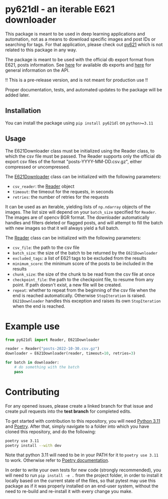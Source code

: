 # py621dl - an iterable E621 downloader

This package is meant to be used in deep learning applications and automation,
not as a means to download specific images and post IDs or searching for tags.
For that application, please check out [py621](https://pypi.org/project/py621/)
which is not related to this package in any way.

The package is meant to be used with the official db export format from E621,
posts information. See [here](https://e621.net/db_export/) for available db exports
and [here](https://e621.net/help/api) for general information on the API.

!! This is a pre-release version, and is not meant for production use !!

Proper documentation, tests, and automated updates to the package will be added later.

## Installation

You can install the package using `pip install py621dl` on `python>=3.11`

## Usage

The E621Downloader class must be initialized using the Reader class, to which
the csv file must be passed. The Reader supports only the official db export csv files
of the format "posts-YYYY-MM-DD.csv.gz", either compressed or uncompressed.

The [E621Downloader](https://github.com/slobodaapl/py621dl/blob/90228111c166926f63f0cf3b991d9c82ca79e6e8/src/py621dl/downloader.py#L12-L14)
class can be initialized with the following parameters:

- `csv_reader`:
  the [Reader](https://github.com/slobodaapl/py621dl/blob/90228111c166926f63f0cf3b991d9c82ca79e6e8/src/py621dl/reader.py#L10-L13)
  object
- `timeout`: the timeout for the requests, in seconds
- `retries`: the number of retries for the requests

It can be used as an iterable, yielding lists of `np.ndarray` objects of the images. The list size
will depend on your `batch_size` specified for `Reader`. The images are of opencv BGR format.
The downloader automatically handles and filters deleted or flagged posts, and will attempt to fill
the batch with new images so that it will always yield a full batch.

The [Reader](https://github.com/slobodaapl/py621dl/blob/90228111c166926f63f0cf3b991d9c82ca79e6e8/src/py621dl/reader.py#L10-L13)
class can be initialized with the following parameters:

- `csv_file`: the path to the csv file
- `batch_size`: the size of the batch to be returned by the `E621Downloader`
- `excluded_tags`: a list of E621 tags to be excluded from the results
- `minimum_score`: the minimum score of the posts to be included in the results
- `chunk_size`: the size of the chunk to be read from the csv file at once
- `checkpoint_file`: the path to the checkpoint file, to resume from any point. If path doesn't exist, a new file will
  be created.
- `repeat`: whether to repeat from the beginning of the csv file when the end is reached automatically.
  Otherwise `StopIteration` is raised.
  `E621Downloader` handles this exception and raises its own `StopIteration` when the end is reached.

# Example use

```python
from py621dl import Reader, E621Downloader

reader = Reader("posts-2022-10-30.csv.gz")
downloader = E621Downloader(reader, timeout=10, retries=3)

for batch in downloader:
    # do something with the batch
    pass
```

# Contributing

For any opened issues, please create a linked branch for that issue and create pull requests into the **test branch** for completed edits.

To get started with contribution to this repository, you will need [Python 3.11](https://www.python.org/downloads/release/python-3110/) and [Poetry](https://python-poetry.org/). After that, simply navigate to a folder into which you have cloned this repository, and do the following:

```bash
poetry use 3.11
poetry install --with dev
```

Note that python 3.11 will need to be in your PATH for it to `poetry use 3.11` to work. Otherwise refer to [Poetry documentation](https://python-poetry.org/docs/managing-environments/).

In order to write your own tests for new code (strongly recommended), you will need to run `pip install -e .` from the project folder, in order to install it locally based on the current state of the files, so that pytest may use this package as if it was properly installed on an end-user system, without the need to re-build and re-install it with every change you make.
